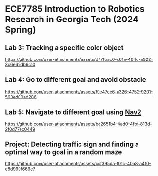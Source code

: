 # ECE7785 Introduction to Robotics Research in Georgia Tech (2024 Spring)

## Lab 3: Tracking a specific color object
https://github.com/user-attachments/assets/d77fbac0-c61a-464d-a922-3c6e62db6c10

## Lab 4: Go to different goal and avoid obstacle
https://github.com/user-attachments/assets/f9e47ce6-a326-4752-9201-563ed00ad286

## Lab 5: Navigate to different goal using [Nav2](https://docs.nav2.org/)
https://github.com/user-attachments/assets/bd2651b4-4ad0-4fbf-813d-2f0d77ec0449

## Project: Detecting traffic sign and finding a optimal way to goal in a random maze
https://github.com/user-attachments/assets/ccf395da-f01c-40a8-a4f0-e8d999f669e7



